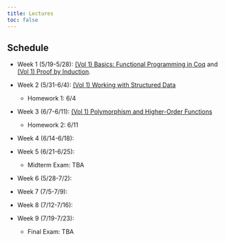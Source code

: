 ```yaml
---
title: Lectures
toc: false
---
```


## Schedule

- Week 1 (5/19-5/28): [(Vol 1) Basics: Functional Programming in Coq](https://softwarefoundations.cis.upenn.edu/lf-current/Basics.html) and [(Vol 1) Proof by Induction](https://softwarefoundations.cis.upenn.edu/lf-current/Induction.html).

- Week 2 (5/31-6/4): [(Vol 1) Working with Structured Data](https://softwarefoundations.cis.upenn.edu/lf-current/Lists.html)
    - Homework 1: 6/4
  
- Week 3 (6/7-6/11): [(Vol 1) Polymorphism and Higher-Order Functions](https://softwarefoundations.cis.upenn.edu/lf-current/Poly.html) 
    - Homework 2: 6/11

- Week 4 (6/14-6/18):
  
- Week 5 (6/21-6/25):
  - Midterm Exam: TBA
  
- Week 6 (5/28-7/2):
  
- Week 7 (7/5-7/9):
  
- Week 8 (7/12-7/16):
  
- Week 9 (7/19-7/23):
  - Final Exam: TBA

<!-- Extras if time:

- [(Vol 2) More on the Simply Typed Lambda-Calculus](https://softwarefoundations.cis.upenn.edu/plf-current/MoreStlc.html)
- [(Vol 2) Typing Mutable References](https://softwarefoundations.cis.upenn.edu/plf-current/References.html)

-->

